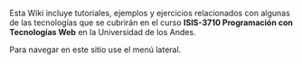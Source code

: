 Esta Wiki incluye tutoriales, ejemplos y ejercicios relacionados con algunas de las tecnologías que se cubrirán en el curso **ISIS-3710 Programación con Tecnologías Web** en la Universidad de los Andes.

Para navegar en este sitio use el menú lateral.
